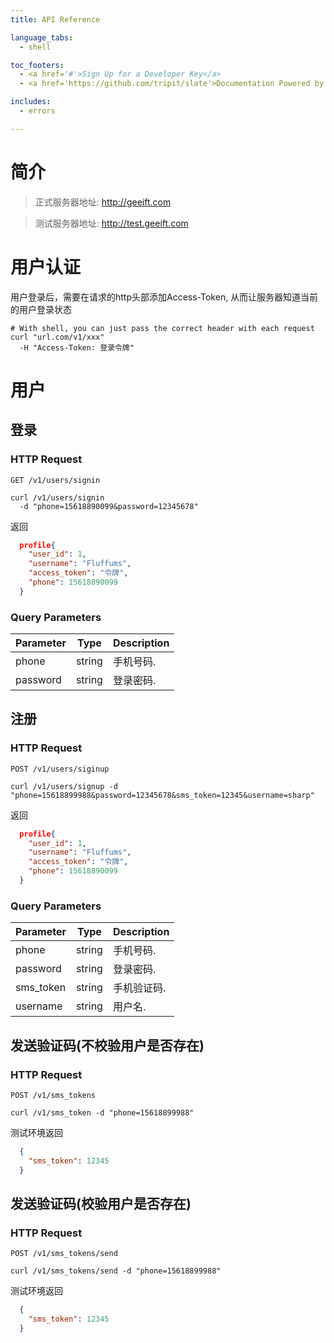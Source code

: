 ```yaml
---
title: API Reference

language_tabs:
  - shell

toc_footers:
  - <a href='#'>Sign Up for a Developer Key</a>
  - <a href='https://github.com/tripit/slate'>Documentation Powered by Slate</a>

includes:
  - errors

---
```


# 简介

> 正式服务器地址: http://geeift.com

> 测试服务器地址: http://test.geeift.com

# 用户认证

用户登录后，需要在请求的http头部添加Access-Token, 从而让服务器知道当前的用户登录状态


```shell
# With shell, you can just pass the correct header with each request
curl "url.com/v1/xxx"
  -H "Access-Token: 登录令牌"
```

# 用户

## 登录

### HTTP Request

`GET /v1/users/signin`


```shell
curl /v1/users/signin
  -d "phone=15618890099&password=12345678"
```


返回

```json
  profile{
    "user_id": 1,
    "username": "Fluffums",
    "access_token": "令牌",
    "phone": 15618890099
  }
```

### Query Parameters

Parameter | Type | Description
--------- | ------- | -----------
phone | string | 手机号码.
password | string | 登录密码.


## 注册

### HTTP Request

`POST /v1/users/siginup`

```shell
curl /v1/users/signup -d "phone=15618899988&password=12345678&sms_token=12345&username=sharp"
```

返回

```json
  profile{
    "user_id": 1,
    "username": "Fluffums",
    "access_token": "令牌",
    "phone": 15618890099
  }
```

### Query Parameters

Parameter | Type | Description
--------- | ------- | -----------
phone | string | 手机号码.
password | string | 登录密码.
sms_token | string | 手机验证码.
username | string | 用户名.

## 发送验证码(不校验用户是否存在)

### HTTP Request

`POST /v1/sms_tokens`

```shell
curl /v1/sms_token -d "phone=15618899988"
```

测试环境返回


```json
  {
    "sms_token": 12345
  }
```

## 发送验证码(校验用户是否存在)

### HTTP Request

`POST /v1/sms_tokens/send`

```shell
curl /v1/sms_tokens/send -d "phone=15618899988"
```

测试环境返回

```json
  {
    "sms_token": 12345
  }
```

